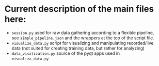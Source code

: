 # Current description of the main files here:

- ```session.py``` used for raw data gathering according to a flexible pipeline, see ```simple_pipeline.json``` and the wrappers at the top of the script file.
- ```visualize_data.py``` script for visualizing and manipulating recorded/live data (not suited for creating training data, but rather for analyzing)
- ```data_visalization.py``` source of the pyqt apps used in ```visualiza_data.py```
